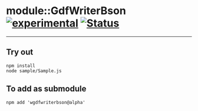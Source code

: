 
# module::GdfWriterBson [![experimental](https://img.shields.io/badge/stability-experimental-orange.svg)](https://github.com/emersion/stability-badges#experimental) [![Status](https://github.com/Wandalen/wGdfWriterBson/workflows/Test/badge.svg)](https://github.com/Wandalen/wGdfWriterBson/actions?query=workflow%3ATest)

___

## Try out
```
npm install
node sample/Sample.js
```

## To add as submodule
```
npm add 'wgdfwriterbson@alpha'
```

